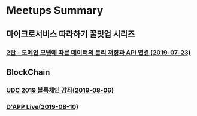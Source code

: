 # Meetups Summary

## 마이크로서비스 따라하기 꿀밋업 시리즈

### [2탄 - 도메인 모델에 따른 데이터의 분리 저장과 API 연결 (2019-07-23)](/chapters/micro-services/20190703.md)

## BlockChain

### [UDC 2019 블록체인 강좌(2019-08-06)](/chapters/blockchain/udc2019_20190806.md)

### [D'APP Live(2019-08-10)](/chapters/blockchain/udc2019_20190806.md)